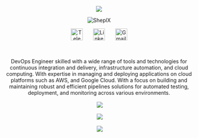 <p align="center">
  <a href="https://github.com/SheplX"><img src="https://readme-typing-svg.herokuapp.com/?lines=Welcome%20To%20My%20GitHub%20Profile;Iam%20DevOps%20Engineer;%20AWS%20Cloud%20Practitioner;Always%20Learning%20New%20Things&font=Fira%20Code&center=true&width=440&height=45&color=f75c7e&vCenter=true&size=22"></a>
<p align="center"> <img src="https://komarev.com/ghpvc/?username=SheplX&label=Profile%20views&color=0e75b6&style=flat" alt="SheplX" /> </p>
<!-- Social icons section -->
<p align="center">
  <a href="https://t.me/CHI_X_NGO"><img width="32px" alt="Telegram" title="Telegram" src="https://github.com/SheplX/SheplX/blob/main/Img/telegram.png"/></a>
  &#8287;&#8287;&#8287;&#8287;&#8287;
  <a href="https://www.linkedin.com/in/shepl/"><img width="32px" alt="Linkedin" title="Linkedin" src="https://github.com/SheplX/SheplX/blob/main/Img/linkedin.png"/></a>
  &#8287;&#8287;&#8287;&#8287;&#8287;
  <a href="mailto:shepl.dev@gmail.com"><img width="32px" alt="Gmail" title="Gmail" src="https://github.com/SheplX/SheplX/blob/main/Img/email.png"/></a>
</p>
<br/>
<!-- <p align="center">
  <img width="600" height="300" src=" ">
</p> -->
<!-- <h1 align="center"> :rocket: A Passionate DevOps Engineer</h1> -->
<p align="center">
DevOps Engineer skilled with a wide range of tools and technologies for continuous integration and delivery, infrastructure automation, and cloud computing. With expertise in managing and deploying applications on cloud platforms such as AWS, and Google Cloud. With a focus on building and maintaining robust and efficient pipelines solutions for automated testing, deployment, and monitoring across various environments.
</p>
<p align="center">&nbsp;<img align="center" src="https://github-readme-streak-stats.herokuapp.com/?user=SheplX&layout=compact&theme=radical&hide_border=true"
</p> 
<p align="center">&nbsp;<img align="center" src="https://github-readme-stats.vercel.app/api?username=SheplX&theme=radical&hide_border=true"
</p>
<p align="center">&nbsp;<img align="center" src="https://github-readme-stats.vercel.app/api/top-langs/?username=SheplX&layout=compact&hide_border=true&theme=radical"
</p>
